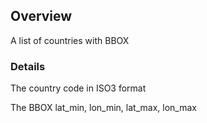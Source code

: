 ## Overview

A list of countries with BBOX

### Details
The country code in ISO3 format

The BBOX lat_min, lon_min, lat_max, lon_max

